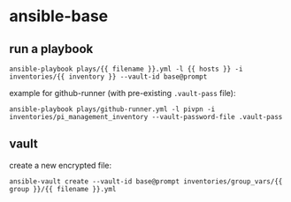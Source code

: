 # ansible-base

## run a playbook

`ansible-playbook plays/{{ filename }}.yml -l {{ hosts }} -i inventories/{{ inventory }} --vault-id base@prompt`

example for github-runner (with pre-existing `.vault-pass` file):

`ansible-playbook plays/github-runner.yml -l pivpn -i inventories/pi_management_inventory --vault-password-file .vault-pass`


## vault

create a new encrypted file:

`ansible-vault create --vault-id base@prompt inventories/group_vars/{{ group }}/{{ filename }}.yml`

